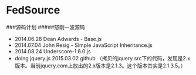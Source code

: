 # FedSource
###源码计划
#####怒刚一波源码
* 2014.06.28 Dean Adwards - Base.js
* 2014.07.04 John Resig - Simple JavaScript Inheritance.js
* 2014.08.24 Underscore-1.6.0.js
* doing jquery.js
2015.03.02 github （拷贝的jquery src下的代码，发现是2.x版本。当前jquery.com上放出的2.x版本是2.1.3。这个版本其实是2.1.3.5。）
